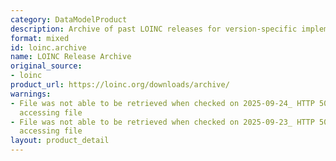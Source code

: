 ```yaml
---
category: DataModelProduct
description: Archive of past LOINC releases for version-specific implementations
format: mixed
id: loinc.archive
name: LOINC Release Archive
original_source:
- loinc
product_url: https://loinc.org/downloads/archive/
warnings:
- File was not able to be retrieved when checked on 2025-09-24_ HTTP 503 error when
  accessing file
- File was not able to be retrieved when checked on 2025-09-23_ HTTP 503 error when
  accessing file
layout: product_detail
---
```


